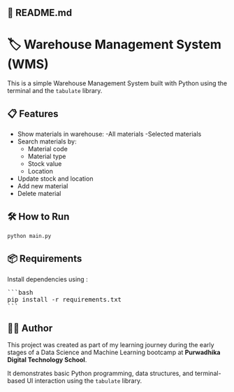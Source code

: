 ## 📘 README.md

# 🏷️ Warehouse Management System (WMS)

This is a simple Warehouse Management System built with Python using the terminal and the `tabulate` library.

## 📋 Features

- Show materials in warehouse:
    -All materials
    -Selected materials
- Search materials by:
    - Material code
    - Material type
    - Stock value
    - Location
- Update stock and location
- Add new material
- Delete material

## 🛠️ How to Run

```bash
python main.py
```

## 📦 Requirements
Install dependencies using :
<pre>
```bash
pip install -r requirements.txt
```
</pre>

## 👩‍💻 Author

This project was created as part of my learning journey during the early stages of a Data Science and Machine Learning bootcamp at **Purwadhika Digital Technology School**.

It demonstrates basic Python programming, data structures, and terminal-based UI interaction using the `tabulate` library.

